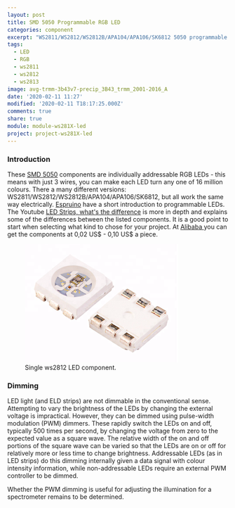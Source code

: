 ```yaml
---
layout: post
title: SMD 5050 Programmable RGB LED
categories: component
excerpt: "WS2811/WS2812/WS2812B/APA104/APA106/SK6812 5050 programmable rgb LED"
tags:
  - LED
  - RGB
  - ws2811
  - ws2812
  - ws2813
image: avg-trmm-3b43v7-precip_3B43_trmm_2001-2016_A
date: '2020-02-11 11:27'
modified: '2020-02-11 T18:17:25.000Z'
comments: true
share: true
module: module-ws281X-led
project: project-ws281X-led
---
```

<script src="https://karttur.github.io/common/assets/js/karttur/togglediv.js"></script>

### Introduction

These [SMD 5050](https://www.tweaking4all.com/wp-content/uploads/2014/01/5050LED.pdf) components are individually addressable RGB LEDs - this means with just 3 wires, you can make each LED turn any one of 16 million colours. There a many different versions: WS2811/WS2812/WS2812B/APA104/APA106/SK6812, but all work the same way electrically. [Espruino](https://www.espruino.com/WS2811) have a short introduction to programmable LEDs. The Youtube [LED Strips, what's the difference](https://www.youtube.com/watch?v=QnvircC22hU) is more in depth and explains some of the differences between the listed components. It is a good point to start when selecting what kind to chose for your project. At [Alibaba ](https://www.alibaba.com/product-detail/wholesales-sk6812-ws2812-ws2812b-ws2811-5050_60666639287.html) you can get the components at 0,02 US$ - 0,10 US$ a piece.

<figure>
<img src="../../images/ws2812_component.png">
<figcaption> Single ws2812 LED component. </figcaption>
</figure>

### Dimming

LED light (and ELD strips) are not dimmable in the conventional sense. Attempting to vary the brightness of the LEDs by changing the external voltage is impractical. However, they can be dimmed using pulse-width modulation (PWM) dimmers. These rapidly switch the LEDs on and off, typically 500 times per second, by changing the voltage from zero to the expected value as a square wave. The relative width of the on and off portions of the square wave can be varied so that the LEDs are on or off for relatively more or less time to change brightness. Addressable LEDs (as in LED strips) do this dimming internally given a data signal with colour intensity information, while non-addressable LEDs require an external PWM controller to be dimmed.

Whether the PWM dimming is useful for adjusting the illumination for a spectrometer remains to be determined.
